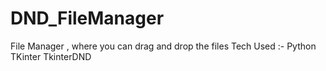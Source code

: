 # DND_FileManager
File Manager , where you can drag and drop the files 
Tech Used :- Python TKinter TkinterDND

